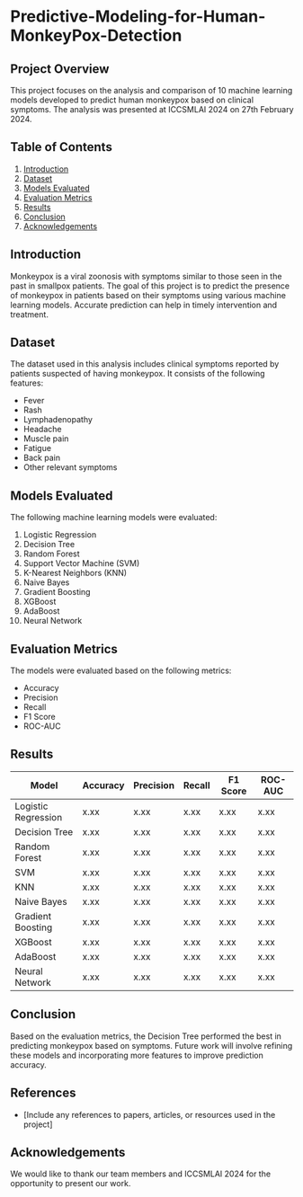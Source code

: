 # Predictive-Modeling-for-Human-MonkeyPox-Detection

## Project Overview

This project focuses on the analysis and comparison of 10 machine learning models developed to predict human monkeypox based on clinical symptoms. The analysis was presented at ICCSMLAI 2024 on 27th February 2024.

## Table of Contents

1. [Introduction](#introduction)
2. [Dataset](#dataset)
3. [Models Evaluated](#models-evaluated)
4. [Evaluation Metrics](#evaluation-metrics)
5. [Results](#results)
6. [Conclusion](#conclusion)
7. [Acknowledgements](#acknowledgements)

## Introduction

Monkeypox is a viral zoonosis with symptoms similar to those seen in the past in smallpox patients. The goal of this project is to predict the presence of monkeypox in patients based on their symptoms using various machine learning models. Accurate prediction can help in timely intervention and treatment.

## Dataset

The dataset used in this analysis includes clinical symptoms reported by patients suspected of having monkeypox. It consists of the following features:
- Fever
- Rash
- Lymphadenopathy
- Headache
- Muscle pain
- Fatigue
- Back pain
- Other relevant symptoms

## Models Evaluated

The following machine learning models were evaluated:
1. Logistic Regression
2. Decision Tree
3. Random Forest
4. Support Vector Machine (SVM)
5. K-Nearest Neighbors (KNN)
6. Naive Bayes
7. Gradient Boosting
8. XGBoost
9. AdaBoost
10. Neural Network

## Evaluation Metrics

The models were evaluated based on the following metrics:
- Accuracy
- Precision
- Recall
- F1 Score
- ROC-AUC

## Results

| Model                 | Accuracy | Precision | Recall | F1 Score | ROC-AUC |
|-----------------------|----------|-----------|--------|----------|---------|
| Logistic Regression   | x.xx     | x.xx      | x.xx   | x.xx     | x.xx    |
| Decision Tree         | x.xx     | x.xx      | x.xx   | x.xx     | x.xx    |
| Random Forest         | x.xx     | x.xx      | x.xx   | x.xx     | x.xx    |
| SVM                   | x.xx     | x.xx      | x.xx   | x.xx     | x.xx    |
| KNN                   | x.xx     | x.xx      | x.xx   | x.xx     | x.xx    |
| Naive Bayes           | x.xx     | x.xx      | x.xx   | x.xx     | x.xx    |
| Gradient Boosting     | x.xx     | x.xx      | x.xx   | x.xx     | x.xx    |
| XGBoost               | x.xx     | x.xx      | x.xx   | x.xx     | x.xx    |
| AdaBoost              | x.xx     | x.xx      | x.xx   | x.xx     | x.xx    |
| Neural Network        | x.xx     | x.xx      | x.xx   | x.xx     | x.xx    |

## Conclusion

Based on the evaluation metrics, the Decision Tree performed the best in predicting monkeypox based on symptoms. Future work will involve refining these models and incorporating more features to improve prediction accuracy.

## References

- [Include any references to papers, articles, or resources used in the project]

## Acknowledgements

We would like to thank our team members and ICCSMLAI 2024 for the opportunity to present our work.
